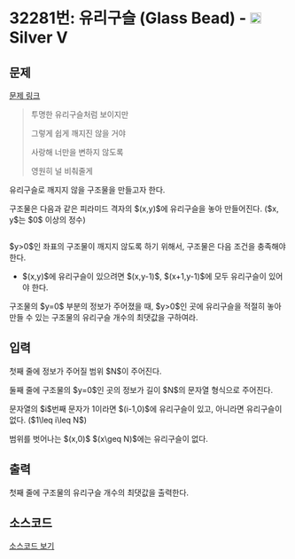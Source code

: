 # 32281번: 유리구슬 (Glass Bead) - <img src="https://static.solved.ac/tier_small/6.svg" style="height:20px" /> Silver V

<!-- performance -->

<!-- 문제 제출 후 깃허브에 푸시를 했을 때 제출한 코드의 성능이 입력될 공간입니다.-->

<!-- end -->

## 문제

[문제 링크](https://boj.kr/32281)


<blockquote>
<p>투명한 유리구슬처럼 보이지만</p>

<p>그렇게 쉽게 깨지진 않을 거야</p>

<p>사랑해 너만을 변하지 않도록</p>

<p>영원히 널 비춰줄게</p>
</blockquote>

<p>유리구슬로 깨지지 않을 구조물을 만들고자 한다.</p>

<p>구조물은 다음과 같은 피라미드 격자의 $(x,y)$에 유리구슬을 놓아 만들어진다. ($x, y$는 $0$ 이상의 정수)</p>

<p style="text-align: center;"><img alt="" src="https://upload.acmicpc.net/8dced8e9-7337-4514-be6f-422e5844b539/-/preview/"></p>

<p>$y&gt;0$인 좌표의 구조물이 깨지지 않도록 하기 위해서, 구조물은 다음 조건을 충족해야 한다.</p>

<ul>
<li>$(x,y)$에 유리구슬이 있으려면 $(x,y-1)$, $(x+1,y-1)$에 모두 유리구슬이 있어야 한다.</li>
</ul>

<p>구조물의 $y=0$ 부분의 정보가 주어졌을 때, $y&gt;0$인 곳에 유리구슬을 적절히 놓아 만들 수 있는 구조물의 유리구슬 개수의 최댓값을 구하여라.</p>



## 입력


<p>첫째 줄에 정보가 주어질 범위 $N$이 주어진다.</p>

<p>둘째 줄에 구조물의 $y=0$인 곳의 정보가 길이 $N$의 문자열 형식으로 주어진다.</p>

<p>문자열의 $i$번째 문자가 1이라면 $(i-1,0)$에 유리구슬이 있고, 아니라면 유리구슬이 없다. ($1\leq i\leq N$)</p>

<p>범위를 벗어나는 $(x,0)$ $(x\geq N)$에는 유리구슬이 없다.</p>



## 출력


<p>첫째 줄에 구조물의 유리구슬 개수의 최댓값을 출력한다.</p>




## 소스코드

[소스코드 보기](유리구슬%20(Glass%20Bead).cpp)